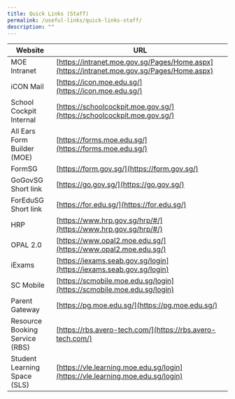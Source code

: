 ```yaml
---
title: Quick Links (Staff)
permalink: /useful-links/quick-links-staff/
description: ""
---
```

| **Website** | **URL** |
| -------- | -------- |
| MOE Intranet     | [https://intranet.moe.gov.sg/Pages/Home.aspx](https://intranet.moe.gov.sg/Pages/Home.aspx)     |
| iCON Mail  | [https://icon.moe.edu.sg/](https://icon.moe.edu.sg/) |
| School Cockpit Internal | [https://schoolcockpit.moe.gov.sg/](https://schoolcockpit.moe.gov.sg/) |
| All Ears Form Builder (MOE) | [https://forms.moe.edu.sg/](https://forms.moe.edu.sg/) |
| FormSG | [https://form.gov.sg/](https://form.gov.sg/) |
| GoGovSG Short link | [https://go.gov.sg/](https://go.gov.sg/) |
| ForEduSG Short link | [https://for.edu.sg/](https://for.edu.sg/) |
| HRP | [https://www.hrp.gov.sg/hrp/#/](https://www.hrp.gov.sg/hrp/#/) |
| OPAL 2.0 | [https://www.opal2.moe.edu.sg/](https://www.opal2.moe.edu.sg/) |
| iExams | [https://iexams.seab.gov.sg/login](https://iexams.seab.gov.sg/login)
| SC Mobile | [https://scmobile.moe.edu.sg/login](https://scmobile.moe.edu.sg/login) |
| Parent Gateway | [https://pg.moe.edu.sg/](https://pg.moe.edu.sg/) |
| Resource Booking Service (RBS) | [https://rbs.avero-tech.com/](https://rbs.avero-tech.com/)
| Student Learning Space (SLS) | [https://vle.learning.moe.edu.sg/login](https://vle.learning.moe.edu.sg/login) |